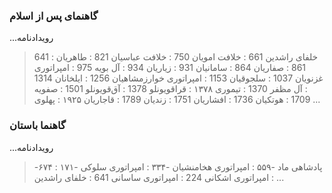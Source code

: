 
### گاهنمای پس از اسلام

...رویدادنامه
   > 641 : خلفای راشدین
   > 661 : خلافت امویان
   > 750 : خلافت عباسیان
   > 821 : طاهریان
   > 861 : صفاریان
   > 864 : سامانیان
   > 931 : زیاریان
   > 934 : آل بویه
   > 975 : امپراتوری غزنویان
   > 1037 : سلجوقیان
   > 1153 : امپراتوری خوارزمشاهیان
   > 1256 : ایلخانان
   > 1314 : آل مظفر
   > 1370 : تیموری
   > ۱۳۷۸ : قراقویونلو
   > 1378 : آق‌قویونلو
   > 1501 : صفویه
   > 1709 : هوتکیان
   > 1736 : افشاریان
   > 1751 : زندیان
   > 1789 : قاجاریان
   > ۱۹۲۵ : پهلوی
...


### گاهنما باستان

...رویدادنامه
   > -۶۷۴ : پادشاهی ماد
   > -۵۵۹ : امپراتوری هخامنشیان
   > -۳۳۴ : امپراتوری سلوکی
   > -۱۷۱ : امپراتوری اشکانی
   > 224 : امپراتوری ساسانی
   > 641 : خلفای راشدین
...

